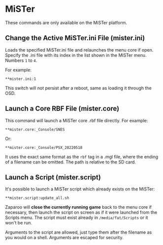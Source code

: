 # MiSTer

These commands are only available on the MiSTer platform.

## Change the Active MiSTer.ini File (mister.ini)

Loads the specified MiSTer.ini file and relaunches the menu core if open.
Specify the .ini file with its index in the list shown in the MiSTer menu. Numbers `1` to `4`.

For example:

```
**mister.ini:1
```

This switch will not persist after a reboot, same as loading it through the OSD.

## Launch a Core RBF File (mister.core)

This command will launch a MiSTer core .rbf file directly. For example:

```
**mister.core:_Console/SNES
```

Or:

```
**mister.core:_Console/PSX_20220518
```

It uses the exact same format as the `rbf` tag in a .mgl file, where the ending of a filename can be omitted. The path is relative to the SD card.

## Launch a Script (mister.script)

It's possible to launch a MiSTer script which already exists on the MiSTer:

```
**mister.script:update_all.sh
```

Zaparoo will **close the currently running game** back to the menu core if necessary, then launch the script on screen as if it were launched from the Scripts menu. The script must exist already in `/media/fat/Scripts` or it won't be run.

Arguments to the script are allowed, just type them after the filename as you would on a shell. Arguments are escaped for security.

